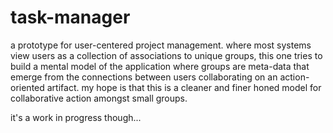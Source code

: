 task-manager
============

a prototype for user-centered project management. where most systems view
users as a collection of associations to unique groups, this one tries to
build a mental model of the application where groups are meta-data that emerge
from the connections between users collaborating on an action-oriented artifact.
my hope is that this is a cleaner and finer honed model for collaborative
action amongst small groups.

it's a work in progress though...